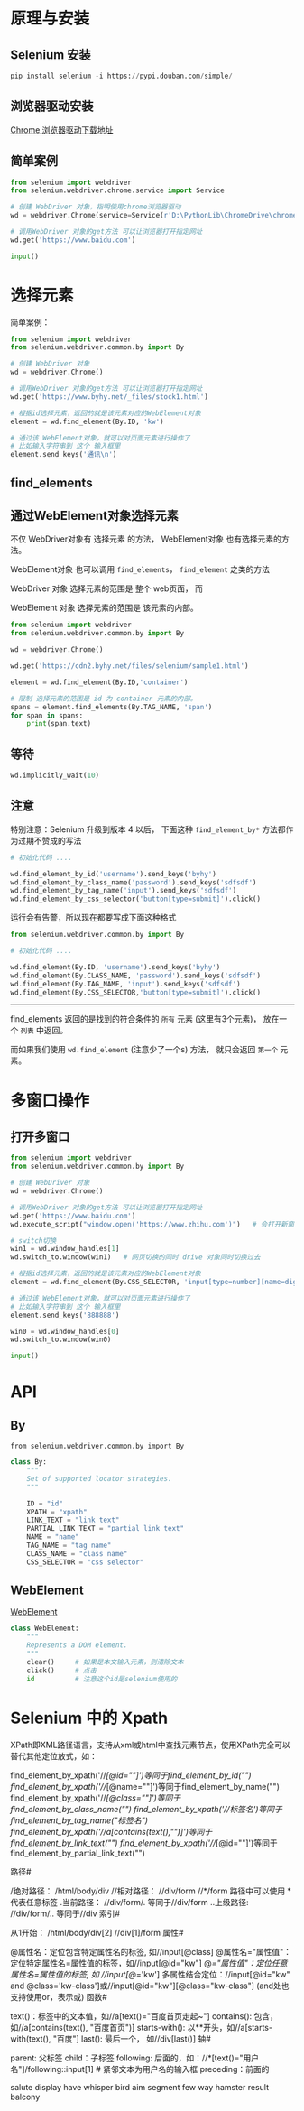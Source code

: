 # 原理与安装

## Selenium 安装

```python
pip install selenium -i https://pypi.douban.com/simple/
```

## 浏览器驱动安装

[Chrome 浏览器驱动下载地址](https://chromedriver.storage.googleapis.com/index.html) 

## 简单案例

```python
from selenium import webdriver
from selenium.webdriver.chrome.service import Service

# 创建 WebDriver 对象，指明使用chrome浏览器驱动
wd = webdriver.Chrome(service=Service(r'D:\PythonLib\ChromeDrive\chromedriver.exe'))

# 调用WebDriver 对象的get方法 可以让浏览器打开指定网址
wd.get('https://www.baidu.com')

input()
```

# 选择元素

简单案例：

```python
from selenium import webdriver
from selenium.webdriver.common.by import By

# 创建 WebDriver 对象
wd = webdriver.Chrome()

# 调用WebDriver 对象的get方法 可以让浏览器打开指定网址
wd.get('https://www.byhy.net/_files/stock1.html')

# 根据id选择元素，返回的就是该元素对应的WebElement对象
element = wd.find_element(By.ID, 'kw')

# 通过该 WebElement对象，就可以对页面元素进行操作了
# 比如输入字符串到 这个 输入框里
element.send_keys('通讯\n')
```

## find_elements



## 通过WebElement对象选择元素

不仅 WebDriver对象有 选择元素 的方法， WebElement对象 也有选择元素的方法。

WebElement对象 也可以调用 `find_elements`， `find_element` 之类的方法

WebDriver 对象 选择元素的范围是 整个 web页面， 而

WebElement 对象 选择元素的范围是 该元素的内部。

```python
from selenium import webdriver
from selenium.webdriver.common.by import By

wd = webdriver.Chrome()

wd.get('https://cdn2.byhy.net/files/selenium/sample1.html')

element = wd.find_element(By.ID,'container')

# 限制 选择元素的范围是 id 为 container 元素的内部。
spans = element.find_elements(By.TAG_NAME, 'span')
for span in spans:
    print(span.text)
```

## 等待

```python
wd.implicitly_wait(10)
```

## 注意

特别注意：Selenium 升级到版本 4 以后， 下面这种 `find_element_by*` 方法都作为过期不赞成的写法

```python
# 初始化代码 ....

wd.find_element_by_id('username').send_keys('byhy')
wd.find_element_by_class_name('password').send_keys('sdfsdf')
wd.find_element_by_tag_name('input').send_keys('sdfsdf')
wd.find_element_by_css_selector('button[type=submit]').click()
```

运行会有告警，所以现在都要写成下面这种格式

```python
from selenium.webdriver.common.by import By

# 初始化代码 ....

wd.find_element(By.ID, 'username').send_keys('byhy')
wd.find_element(By.CLASS_NAME, 'password').send_keys('sdfsdf')
wd.find_element(By.TAG_NAME, 'input').send_keys('sdfsdf')
wd.find_element(By.CSS_SELECTOR,'button[type=submit]').click()
```

---

find_elements 返回的是找到的符合条件的 `所有` 元素 (这里有3个元素)， 放在一个 `列表` 中返回。

而如果我们使用 `wd.find_element` (注意少了一个s) 方法， 就只会返回 `第一个` 元素。

# 多窗口操作

## 打开多窗口

```python
from selenium import webdriver
from selenium.webdriver.common.by import By

# 创建 WebDriver 对象
wd = webdriver.Chrome()

# 调用WebDriver 对象的get方法 可以让浏览器打开指定网址
wd.get('https://www.baidu.com')
wd.execute_script("window.open('https://www.zhihu.com')")   # 会打开新窗口哦，并且切换到新窗口，但是 drive 并不会切过去

# switch切换
win1 = wd.window_handles[1]
wd.switch_to.window(win1)   # 网页切换的同时 drive 对象同时切换过去

# 根据id选择元素，返回的就是该元素对应的WebElement对象
element = wd.find_element(By.CSS_SELECTOR, 'input[type=number][name=digits]')

# 通过该 WebElement对象，就可以对页面元素进行操作了
# 比如输入字符串到 这个 输入框里
element.send_keys('888888')

win0 = wd.window_handles[0]
wd.switch_to.window(win0)

input()
```

# API

## By

`from selenium.webdriver.common.by import By`

```python
class By:
    """
    Set of supported locator strategies.
    """

    ID = "id"
    XPATH = "xpath"
    LINK_TEXT = "link text"
    PARTIAL_LINK_TEXT = "partial link text"
    NAME = "name"
    TAG_NAME = "tag name"
    CLASS_NAME = "class name"
    CSS_SELECTOR = "css selector"
```

## WebElement

[WebElement](https://www.selenium.dev/selenium/docs/api/py/webdriver_remote/selenium.webdriver.remote.webelement.html?highlight=webelement#module-selenium.webdriver.remote.webelement)

```python
class WebElement:
    """
    Represents a DOM element.
    """
    clear()		# 如果是本文输入元素，则清除文本
    click()		# 点击
    id			# 注意这个id是selenium使用的
```

# Selenium 中的 Xpath

XPath即XML路径语言，支持从xml或html中查找元素节点，使用XPath完全可以替代其他定位放式，如：

find_element_by_xpath('//*[@id=""]')等同于find_element_by_id("")
find_element_by_xpath('//*[@name=""]')等同于find_element_by_name("")
find_element_by_xpath('//*[@class=""]')等同于find_element_by_class_name("")
find_element_by_xpath('//标签名')等同于find_element_by_tag_name("标签名")
find_element_by_xpath('//a[contains(text(),"")]')等同于find_element_by_link_text("")
find_element_by_xpath('//*[@id=""]')等同于find_element_by_partial_link_text("")

路径#

/绝对路径： /html/body/div
//相对路径： //div/form //*/form 路径中可以使用 *代表任意标签
.当前路径： //div/form/. 等同于//div/form
..上级路径: //div/form/.. 等同于//div
索引#

从1开始： /html/body/div[2] //div[1]/form
属性#

@属性名：定位包含特定属性名的标签, 如//input[@class]
@属性名="属性值"：定位特定属性名=属性值的标签，如//input[@id="kw"]
@*="属性值"：定位任意属性名=属性值的标签, 如 //input[@*='kw']
多属性结合定位：//input[@id="kw" and @class='kw-class']或//input[@id="kw"][@class="kw-class"] (and处也支持使用or，表示或)
函数#

text()：标签中的文本值，如//a[text()="百度首页走起~"]
contains(): 包含，如//a[contains(text(), "百度首页")]
starts-with(): 以**开头，如//a[starts-with(text(), "百度"]
last(): 最后一个， 如//div[last()]
轴#

parent: 父标签
child：子标签
following: 后面的，如：//*[text()="用户名"]/following::input[1] # 紧邻文本为用户名的输入框
preceding：前面的

salute display have whisper bird aim segment few way hamster result balcony
